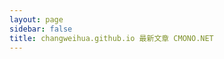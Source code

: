 ```yaml
---
layout: page
sidebar: false
title: changweihua.github.io 最新文章 CMONO.NET
---
```


​<TagPanel />
<ThreeLogo />
<PoemPaper />

<script lang="ts" setup>
import TagPanel from '@/components/TagPanel.vue'
import PoemPaper from '@/components/PoemPaper.vue'
import ThreeLogo from "#.vitepress/components/ThreeLogo.vue";
</script>

